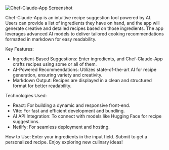 
![Chef-Claude-App Screenshot](images/chef-claude-screenshot-1.png)


Chef-Claude-App is an intuitive recipe suggestion tool powered by AI. Users can provide a list of ingredients they have on hand, and the app will generate creative and detailed recipes based on those ingredients. The app leverages advanced AI models to deliver tailored cooking recommendations formatted in markdown for easy readability.

Key Features:
- Ingredient-Based Suggestions: Enter ingredients, and Chef-Claude-App crafts recipes using some or all of them.
- AI-Powered Recommendations: Utilizes state-of-the-art AI for recipe generation, ensuring variety and creativity.
- Markdown Output: Recipes are displayed in a clean and structured format for better readability.
  
Technologies Used:
- React: For building a dynamic and responsive front-end.
- Vite: For fast and efficient development and bundling.
- AI API Integration: To connect with models like Hugging Face for recipe suggestions.
- Netlify: For seamless deployment and hosting.
  
How to Use:
Enter your ingredients in the input field.
Submit to get a personalized recipe.
Enjoy exploring new culinary ideas!
